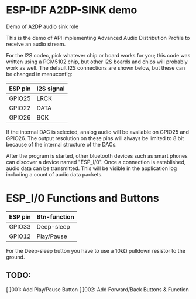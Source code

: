 ESP-IDF A2DP-SINK demo
======================

Demo of A2DP audio sink role

This is the demo of API implementing Advanced Audio Distribution Profile to receive an audio stream.

For the I2S codec, pick whatever chip or board works for you; this code was written using a PCM5102 chip, but other I2S boards and chips will probably work as well. The default I2S connections are shown below, but these can be changed in menuconfig:

| ESP pin   | I2S signal   |
| :-------- | :----------- |
| GPIO25    | LRCK         |
| GPIO22    | DATA         |
| GPIO26    | BCK          |

If the internal DAC is selected, analog audio will be available on GPIO25 and GPIO26. The output resolution on these pins will always be limited to 8 bit because of the internal structure of the DACs.


After the program is started, other bluetooth devices such as smart phones can discover a device named "ESP_I/0". Once a connection is established, audio data can be transmitted. This will be visible in the application log including a count of audio data packets.


ESP_I/0 Functions and Buttons
=============================

| ESP pin   | Btn-function |
| :-------- | :----------- |
| GPIO33    | Deep-sleep   |
| GPIO12    | Play/Pause   |

For the Deep-sleep button you have to use a 10kΩ pulldown resistor to the ground.

## TODO: 
[ ]001: Add Play/Pause Button
[ ]002: Add Forward/Back Buttons & Function